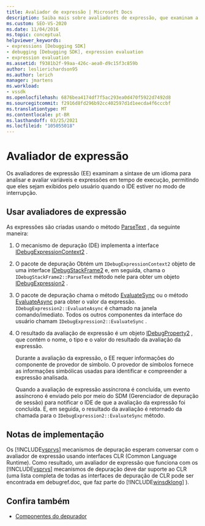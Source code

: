 ```yaml
---
title: Avaliador de expressão | Microsoft Docs
description: Saiba mais sobre avaliadores de expressão, que examinam a sintaxe de um idioma para analisar e avaliar variáveis e expressões em tempo de execução no modo de interrupção.
ms.custom: SEO-VS-2020
ms.date: 11/04/2016
ms.topic: conceptual
helpviewer_keywords:
- expressions [Debugging SDK]
- debugging [Debugging SDK], expression evaluation
- expression evaluation
ms.assetid: f9381b2f-99aa-426c-aea0-d9c15f3c859b
author: leslierichardson95
ms.author: lerich
manager: jmartens
ms.workload:
- vssdk
ms.openlocfilehash: 6876bea4174df7f5ac293ea0d470f5922d7492d8
ms.sourcegitcommit: f2916d8fd296b92cc402597d1d1eecda4f6cccbf
ms.translationtype: MT
ms.contentlocale: pt-BR
ms.lasthandoff: 03/25/2021
ms.locfileid: "105055018"
---
```

# <a name="expression-evaluator"></a>Avaliador de expressão
Os avaliadores de expressão (EE) examinam a sintaxe de um idioma para analisar e avaliar variáveis e expressões em tempo de execução, permitindo que eles sejam exibidos pelo usuário quando o IDE estiver no modo de interrupção.

## <a name="use-expression-evaluators"></a>Usar avaliadores de expressão
 As expressões são criadas usando o método [ParseText](../../extensibility/debugger/reference/idebugexpressioncontext2-parsetext.md) , da seguinte maneira:

1. O mecanismo de depuração (DE) implementa a interface [IDebugExpressionContext2](../../extensibility/debugger/reference/idebugexpressioncontext2.md) .

2. O pacote de depuração Obtém um `IDebugExpressionContext2` objeto de uma interface [IDebugStackFrame2](../../extensibility/debugger/reference/idebugstackframe2.md) e, em seguida, chama o `IDebugStackFrame2::ParseText` método nele para obter um objeto [IDebugExpression2](../../extensibility/debugger/reference/idebugexpression2.md) .

3. O pacote de depuração chama o método [EvaluateSync](../../extensibility/debugger/reference/idebugexpression2-evaluatesync.md) ou o método [EvaluateAsync](../../extensibility/debugger/reference/idebugexpression2-evaluateasync.md) para obter o valor da expressão. `IDebugExpression2::EvaluateAsync` é chamado na janela comando/imediato. Todos os outros componentes da interface do usuário chamam `IDebugExpression2::EvaluateSync` .

4. O resultado da avaliação de expressão é um objeto [IDebugProperty2](../../extensibility/debugger/reference/idebugproperty2.md) , que contém o nome, o tipo e o valor do resultado da avaliação da expressão.

   Durante a avaliação da expressão, o EE requer informações do componente de provedor de símbolo. O provedor de símbolos fornece as informações simbólicas usadas para identificar e compreender a expressão analisada.

   Quando a avaliação de expressão assíncrona é concluída, um evento assíncrono é enviado pelo por meio do SDM (Gerenciador de depuração de sessão) para notificar o IDE de que a avaliação da expressão foi concluída. E, em seguida, o resultado da avaliação é retornado da chamada para o `IDebugExpression2::EvaluateSync` método.

## <a name="implementation-notes"></a>Notas de implementação
 Os [!INCLUDE[vsprvs](../../code-quality/includes/vsprvs_md.md)] mecanismos de depuração esperam conversar com o avaliador de expressão usando interfaces CLR (Common Language Runtime). Como resultado, um avaliador de expressão que funciona com os [!INCLUDE[vsprvs](../../code-quality/includes/vsprvs_md.md)] mecanismos de depuração deve dar suporte ao CLR (uma lista completa de todas as interfaces de depuração de CLR pode ser encontrada em debugref.doc, que faz parte do [!INCLUDE[winsdklong](../../deployment/includes/winsdklong_md.md)] ).

## <a name="see-also"></a>Confira também
- [Componentes do depurador](../../extensibility/debugger/debugger-components.md)
